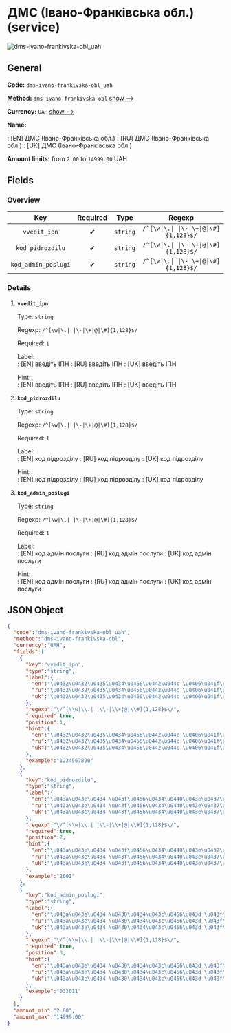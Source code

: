 
# ДМС (Івано-Франківська обл.) (service) 
![dms-ivano-frankivska-obl_uah](https://static.openfintech.io/payout_methods/dms-ivano-frankivska-obl_uah/logo.svg?w=400&c=v0.59.26#w24)  

## General 
 
**Code:** `dms-ivano-frankivska-obl_uah` 
 
**Method:** `dms-ivano-frankivska-obl` [show -->](/payout-methods/dms-ivano-frankivska-obl/) 
 
**Currency:** `UAH` [show -->](/currencies/UAH/) 
 
**Name:** 
 
:	[EN] ДМС (Івано-Франківська обл.) 
:	[RU] ДМС (Івано-Франківська обл.) 
:	[UK] ДМС (Івано-Франківська обл.) 
 
**Amount limits:** from `2.00` to `14999.00` UAH 

## Fields 

### Overview 

|Key|Required|Type|Regexp| 
|:---:|:---:|:---:|:---:| 
|`vvedit_ipn`|✔|`string`|`/^[\w\|\.\| \|\-\|\+\|@\|\#]{1,128}$/`| 
|`kod_pidrozdilu`|✔|`string`|`/^[\w\|\.\| \|\-\|\+\|@\|\#]{1,128}$/`| 
|`kod_admin_poslugi`|✔|`string`|`/^[\w\|\.\| \|\-\|\+\|@\|\#]{1,128}$/`| 
 

### Details 
 
1. **`vvedit_ipn`** 
 
	Type: `string` 
 
	Regexp: `/^[\w|\.| |\-|\+|@|\#]{1,128}$/` 
 
	Required: `1` 
 
	Label:  
	: [EN] введіть ІПН 
	: [RU] введіть ІПН 
	: [UK] введіть ІПН 
 
	Hint:  
	: [EN] введіть ІПН 
	: [RU] введіть ІПН 
	: [UK] введіть ІПН 
 
2. **`kod_pidrozdilu`** 
 
	Type: `string` 
 
	Regexp: `/^[\w|\.| |\-|\+|@|\#]{1,128}$/` 
 
	Required: `1` 
 
	Label:  
	: [EN] код підрозділу 
	: [RU] код підрозділу 
	: [UK] код підрозділу 
 
	Hint:  
	: [EN] код підрозділу 
	: [RU] код підрозділу 
	: [UK] код підрозділу 
 
3. **`kod_admin_poslugi`** 
 
	Type: `string` 
 
	Regexp: `/^[\w|\.| |\-|\+|@|\#]{1,128}$/` 
 
	Required: `1` 
 
	Label:  
	: [EN] код адмін послуги 
	: [RU] код адмін послуги 
	: [UK] код адмін послуги 
 
	Hint:  
	: [EN] код адмін послуги 
	: [RU] код адмін послуги 
	: [UK] код адмін послуги 
 

## JSON Object 

```json
{
  "code":"dms-ivano-frankivska-obl_uah",
  "method":"dms-ivano-frankivska-obl",
  "currency":"UAH",
  "fields":[
    {
      "key":"vvedit_ipn",
      "type":"string",
      "label":{
        "en":"\u0432\u0432\u0435\u0434\u0456\u0442\u044c \u0406\u041f\u041d",
        "ru":"\u0432\u0432\u0435\u0434\u0456\u0442\u044c \u0406\u041f\u041d",
        "uk":"\u0432\u0432\u0435\u0434\u0456\u0442\u044c \u0406\u041f\u041d"
      },
      "regexp":"\/^[\\w|\\.| |\\-|\\+|@|\\#]{1,128}$\/",
      "required":true,
      "position":1,
      "hint":{
        "en":"\u0432\u0432\u0435\u0434\u0456\u0442\u044c \u0406\u041f\u041d",
        "ru":"\u0432\u0432\u0435\u0434\u0456\u0442\u044c \u0406\u041f\u041d",
        "uk":"\u0432\u0432\u0435\u0434\u0456\u0442\u044c \u0406\u041f\u041d"
      },
      "example":"1234567890"
    },
    {
      "key":"kod_pidrozdilu",
      "type":"string",
      "label":{
        "en":"\u043a\u043e\u0434 \u043f\u0456\u0434\u0440\u043e\u0437\u0434\u0456\u043b\u0443",
        "ru":"\u043a\u043e\u0434 \u043f\u0456\u0434\u0440\u043e\u0437\u0434\u0456\u043b\u0443",
        "uk":"\u043a\u043e\u0434 \u043f\u0456\u0434\u0440\u043e\u0437\u0434\u0456\u043b\u0443"
      },
      "regexp":"\/^[\\w|\\.| |\\-|\\+|@|\\#]{1,128}$\/",
      "required":true,
      "position":2,
      "hint":{
        "en":"\u043a\u043e\u0434 \u043f\u0456\u0434\u0440\u043e\u0437\u0434\u0456\u043b\u0443",
        "ru":"\u043a\u043e\u0434 \u043f\u0456\u0434\u0440\u043e\u0437\u0434\u0456\u043b\u0443",
        "uk":"\u043a\u043e\u0434 \u043f\u0456\u0434\u0440\u043e\u0437\u0434\u0456\u043b\u0443"
      },
      "example":"2601"
    },
    {
      "key":"kod_admin_poslugi",
      "type":"string",
      "label":{
        "en":"\u043a\u043e\u0434 \u0430\u0434\u043c\u0456\u043d \u043f\u043e\u0441\u043b\u0443\u0433\u0438",
        "ru":"\u043a\u043e\u0434 \u0430\u0434\u043c\u0456\u043d \u043f\u043e\u0441\u043b\u0443\u0433\u0438",
        "uk":"\u043a\u043e\u0434 \u0430\u0434\u043c\u0456\u043d \u043f\u043e\u0441\u043b\u0443\u0433\u0438"
      },
      "regexp":"\/^[\\w|\\.| |\\-|\\+|@|\\#]{1,128}$\/",
      "required":true,
      "position":3,
      "hint":{
        "en":"\u043a\u043e\u0434 \u0430\u0434\u043c\u0456\u043d \u043f\u043e\u0441\u043b\u0443\u0433\u0438",
        "ru":"\u043a\u043e\u0434 \u0430\u0434\u043c\u0456\u043d \u043f\u043e\u0441\u043b\u0443\u0433\u0438",
        "uk":"\u043a\u043e\u0434 \u0430\u0434\u043c\u0456\u043d \u043f\u043e\u0441\u043b\u0443\u0433\u0438"
      },
      "example":"033011"
    }
  ],
  "amount_min":"2.00",
  "amount_max":"14999.00"
}
```  
